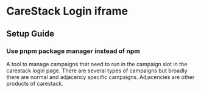 # CareStack Login iframe

## Setup Guide

### Use pnpm package manager instead of npm

A tool to manage campaigns that need to run in the campaign slot in the carestack login page.
There are several types of campaigns but broadly there are normal and adjacency specific campaigns. Adjacencies are other products of carestack.
